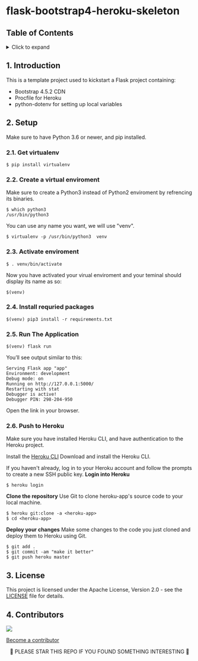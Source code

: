 <!-- omit in toc -->
# flask-bootstrap4-heroku-skeleton

<!-- omit in toc -->
## Table of Contents
<details>
<summary>Click to expand</summary>

- [1. Introduction](#1-introduction)
- [2. Setup](#2-setup)
	- [2.1. Get virtualenv](#21-get-virtualenv)
	- [2.2. Create a virtual enviroment](#22-create-a-virtual-enviroment)
	- [2.3. Activate enviroment](#23-activate-enviroment)
	- [2.4. Install requried packages](#24-install-requried-packages)
	- [2.5. Run The Application](#25-run-the-application)
	- [2.6. Push to Heroku](#26-push-to-heroku)
- [3. License](#3-license)
- [4. Contributors](#4-contributors)

</details>

## 1. Introduction

This is a template project used to kickstart a Flask project containing:

* Bootstrap 4.5.2 CDN
* Procfile for Heroku
* python-dotenv for setting up local variables

## 2. Setup

Make sure to have Python 3.6 or newer, and pip installed.

### 2.1. Get virtualenv

```console
$ pip install virtualenv
```

### 2.2. Create a virtual enviroment

Make sure to create a Python3 instead of Python2 enviroment by refrencing its binaries.
```console
$ which python3
/usr/bin/python3
```

You can use any name you want, we will use "venv".
```console
$ virtualenv -p /usr/bin/python3  venv
```

### 2.3. Activate enviroment

```console
$ . venv/bin/activate
```

Now you have activated your virual enviroment and your teminal should display its name as so:
```console
$(venv)
```

### 2.4. Install requried packages
```console
$(venv) pip3 install -r requirements.txt  
```

### 2.5. Run The Application

```console
$(venv) flask run
```

You’ll see output similar to this:

```console
Serving Flask app "app"
Environment: development
Debug mode: on
Running on http://127.0.0.1:5000/
Restarting with stat
Debugger is active!
Debugger PIN: 298-204-950
```

Open the link in your browser.

### 2.6. Push to Heroku
Make sure you have installed Heroku CLI, and have authentication to the Heroku project.

Install the [Heroku CLI](https://devcenter.heroku.com/articles/heroku-command-line)
Download and install the Heroku CLI.

If you haven't already, log in to your Heroku account and follow the prompts to create a new SSH public key.
**Login into Heroku**
```console
$ heroku login
```

**Clone the repository**
Use Git to clone heroku-app's source code to your local machine.


```console
$ heroku git:clone -a <heroku-app>
$ cd <heroku-app>
```

**Deploy your changes**
Make some changes to the code you just cloned and deploy them to Heroku using Git.

```console
$ git add .
$ git commit -am "make it better"
$ git push heroku master
```

## 3. License
This project is licensed under the Apache License, Version 2.0 - see the [LICENSE](LICENSE) file for details.

## 4. Contributors
<a href="https://github.com/egillanton/flask-bootstrap4-heroku-skeleton/graphs/contributors">
  <img src="https://contributors-img.web.app/image?repo=egillanton/flask-bootstrap4-heroku-skeleton" />
</a>
<!-- Made with [contributors-img](https://contributors-img.web.app). -->

[Become a contributor](CONTRIBUTING.md)

<p align="center">
🌟 PLEASE STAR THIS REPO IF YOU FOUND SOMETHING INTERESTING 🌟
</p>